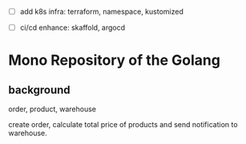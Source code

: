 - [ ] add k8s infra: terraform, namespace, kustomized
- [ ] ci/cd enhance: skaffold, argocd


# Mono Repository of the Golang

## background

order, product, warehouse

create order, calculate total price of products and send notification to warehouse.
